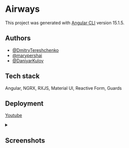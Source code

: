 # Airways

This project was generated with [Angular CLI](https://github.com/angular/angular-cli) version 15.1.5.

## Authors

- [@DmitryTereshchenko](https://github.com/DmitryTereshchenko)
- [@marypershai](https://github.com/marypershai)
- [@DaniyarKulov](https://github.com/DaniyarKulov)

## Tech stack

Angular, NGRX, RXJS, Material UI, Reactive Form, Guards

## Deployment  

[Youtube](https://6473d9356d456f062d11ed22--cute-gaufre-3c3aae.netlify.app/)

<details>
  <summary><h2>Screenshots</h2></summary>  
![image](https://github.com/DaniyarKulov/airways-angular/assets/91828656/b778818b-6831-4a5a-8f3e-ba6d99c3608d)
![image](https://github.com/DaniyarKulov/airways-angular/assets/91828656/7f600a36-3b3a-4417-9302-957f6741ae01)
![image](https://github.com/DaniyarKulov/airways-angular/assets/91828656/f6e81130-2517-4abe-ab78-beccad11e417)
![image](https://github.com/DaniyarKulov/airways-angular/assets/91828656/7f73f116-506b-4a0a-b2a6-fa44ae4032d4)
  
  ![image](https://github.com/DaniyarKulov/airways-angular/assets/91828656/bbf5605d-6ba6-4b52-9ef7-f9cc4ee65fd9)

  </ details>
## Development server

Run `ng serve` for a dev server. Navigate to `http://localhost:4200/`. The application will automatically reload if you change any of the source files.

## Code scaffolding

Run `ng generate component component-name` to generate a new component. You can also use `ng generate directive|pipe|service|class|guard|interface|enum|module`.

## Build

Run `ng build` to build the project. The build artifacts will be stored in the `dist/` directory.

## Running unit tests

Run `ng test` to execute the unit tests via [Karma](https://karma-runner.github.io).

## Running end-to-end tests

Run `ng e2e` to execute the end-to-end tests via a platform of your choice. To use this command, you need to first add a package that implements end-to-end testing capabilities.

## Further help

To get more help on the Angular CLI use `ng help` or go check out the [Angular CLI Overview and Command Reference](https://angular.io/cli) page.
